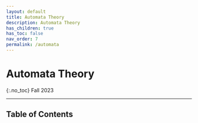```yaml
---
layout: default
title: Automata Theory
description: Automata Theory
has_children: true
has_toc: false
nav_order: 7
permalink: /automata
---
```


# Automata Theory
{:.no_toc}
Fall 2023

---
## Table of Contents